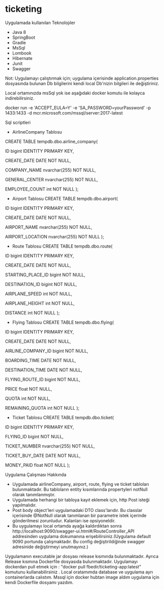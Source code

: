 # ticketing

Uygulamada kullanılan Teknolojıler
* Java 8
* SpringBoot
* Gradle
* MsSql
* Lombook
* Hibernate
* Junit
* Swagger

Not: Uygulamayı çalıştırmak için; uygulama içerisinde application.properties dosyasında bulunan Db bilgilerini kendi local Db'nizin bilgileri ile değiştiriniz. 

Local ortamınızda msSql yok ise aşağıdaki docker komutu ile kolayca indirebilirsiniz.


docker run -e 'ACCEPT_EULA=Y' -e 'SA_PASSWORD=yourPassword' -p 1433:1433 -d mcr.microsoft.com/mssql/server:2017-latest

 Sql scriptleri
 
 * AirlineCompany Tablosu
 
 CREATE TABLE tempdb.dbo.airline_company(
 
 ID bigint IDENTITY PRIMARY KEY,
 
 CREATE_DATE DATE NOT NULL,
 
 COMPANY_NAME nvarchar(255) NOT NULL,
 
 GENERAL_CENTER nvarchar(255) NOT NULL,
 
 EMPLOYEE_COUNT int NOT NULL
);

* Airport Tablosu
CREATE TABLE tempdb.dbo.airport(

 ID bigint IDENTITY PRIMARY KEY,
 
 CREATE_DATE DATE NOT NULL,
 
 AIRPORT_NAME nvarchar(255) NOT NULL,
 
 AIRPORT_LOCATION nvarchar(255) NOT NULL
);

* Route Tablosu
CREATE TABLE tempdb.dbo.route(

 ID bigint IDENTITY PRIMARY KEY,
 
 CREATE_DATE DATE NOT NULL,
 
 STARTING_PLACE_ID bigint NOT NULL,
 
 DESTINATION_ID bigint NOT NULL,
 
 AIRPLANE_SPEED int NOT NULL,
 
 AIRPLANE_HEIGHT int NOT NULL,
 
 DISTANCE int NOT NULL
);

* Flying Tablosu
CREATE TABLE tempdb.dbo.flying(

 ID bigint IDENTITY PRIMARY KEY,
 
 CREATE_DATE DATE NOT NULL,
 
 AIRLINE_COMPANY_ID bigint NOT NULL,
 
 BOARDING_TIME DATE NOT NULL,
 
 DESTINATION_TIME DATE NOT NULL,
 
 FLYING_ROUTE_ID bigint NOT NULL,
 
 PRICE float NOT NULL,
 
 QUOTA int NOT NULL,
 
 REMAINING_QUOTA int NOT NULL
);

* Ticket Tablosu
CREATE TABLE tempdb.dbo.ticket(

 ID bigint IDENTITY PRIMARY KEY,
 
 FLYING_ID bigint NOT NULL,
 
 TICKET_NUMBER nvarchar(255) NOT NULL,
 
 TICKET_BUY_DATE DATE NOT NULL,
 
 MONEY_PAID float NOT NULL
);


Uygulama Çalışması Hakkında
* Uygulamada airlineCompany, airport, route, flying ve ticket tabloları bulunmaktadır. Bu tabloların entity kısımlarında propertyleri notNull olarak tanımlanmıştır.
* Uygulamada herhangi bir tabloya kayıt eklemek için, http Post isteği yapılmalıdır.
* Post body object'leri uygulamadaki DTO class'larıdır. Bu classlar içerisinde @NotNull olarak tanımlanan bir parametre istek içerinde gönderilmesi zorunludur. Kalanları ise opsiyoneldir.
* Bu uygulamayı local ortamda ayağa kaldırdıktan sonra http://localhost:9090/swagger-ui.html#/RouteController_API addresinden uygulama dokumanına erişebilirsiniz.(Uygulama default 9090 portunda çalışmaktadır. Bu config değiştirildiğinde swagger adresinide değiştirmeyi unutmayınız.)

Uygulamanın executable jar dosyası release kısmında bulunmaktadır. Ayrıca Release kısmına Dockerfile dosyasıda bulunmaktadır.
Uygulamayı dockerdan pull etmek için : "docker pull fbedir/ticketing-app:latest" komutunu kullanabilirsiniz . Local oratamımda database ve uygulama ayrı containerlarda calıstım. Mssql için docker hubtan image aldım uygulama için kendi Dockerfile dosyamı yazdım. 
